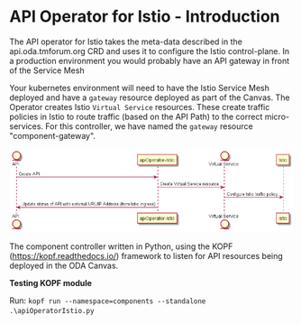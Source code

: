 # API Operator for Istio - Introduction

The API operator for Istio takes the meta-data described in the api.oda.tmforum.org CRD and uses it to configure the Istio control-plane. In a production environment you would probably have an API gateway in front of the Service Mesh

Your kubernetes environment will need to have the Istio Service Mesh deployed and have a `gateway` resource deployed as part of the Canvas. The Operator creates Istio `Virtual Service` resources. These create traffic policies in Istio to route traffic (based on the API Path) to the correct micro-services. For this controller, we have named the `gateway` resource "component-gateway".



![Sequence diagram](sequenceDiagrams/apiOperatorIstio.png)



The component controller written in Python, using the KOPF (https://kopf.readthedocs.io/) framework to listen for API resources being deployed in the ODA Canvas. 


**Testing KOPF module**

Run: `kopf run --namespace=components --standalone .\apiOperatorIstio.py`
